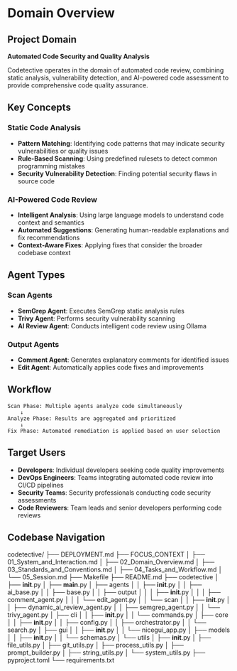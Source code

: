 # Domain Overview

## Project Domain

**Automated Code Security and Quality Analysis**

Codetective operates in the domain of automated code review, combining static analysis, vulnerability detection, and AI-powered code assessment to provide comprehensive code quality assurance.

## Key Concepts

### Static Code Analysis
- **Pattern Matching**: Identifying code patterns that may indicate security vulnerabilities or quality issues
- **Rule-Based Scanning**: Using predefined rulesets to detect common programming mistakes
- **Security Vulnerability Detection**: Finding potential security flaws in source code

### AI-Powered Code Review
- **Intelligent Analysis**: Using large language models to understand code context and semantics
- **Automated Suggestions**: Generating human-readable explanations and fix recommendations
- **Context-Aware Fixes**: Applying fixes that consider the broader codebase context

## Agent Types

### Scan Agents
- **SemGrep Agent**: Executes SemGrep static analysis rules
- **Trivy Agent**: Performs security vulnerability scanning
- **AI Review Agent**: Conducts intelligent code review using Ollama

### Output Agents
- **Comment Agent**: Generates explanatory comments for identified issues
- **Edit Agent**: Automatically applies code fixes and improvements

## Workflow

```
Scan Phase: Multiple agents analyze code simultaneously
    ↓
Analyze Phase: Results are aggregated and prioritized
    ↓
Fix Phase: Automated remediation is applied based on user selection
```

## Target Users

- **Developers**: Individual developers seeking code quality improvements
- **DevOps Engineers**: Teams integrating automated code review into CI/CD pipelines
- **Security Teams**: Security professionals conducting code security assessments
- **Code Reviewers**: Team leads and senior developers performing code reviews

## Codebase Navigation

codetective/
├── DEPLOYMENT.md
├── FOCUS_CONTEXT
│   ├── 01_System_and_Interaction.md
│   ├── 02_Domain_Overview.md
│   ├── 03_Standards_and_Conventions.md
│   ├── 04_Tasks_and_Workflow.md
│   └── 05_Session.md
├── Makefile
├── README.md
├── codetective
│   ├── __init__.py
│   ├── __main__.py
│   ├── agents
│   │   ├── __init__.py
│   │   ├── ai_base.py
│   │   ├── base.py
│   │   ├── output
│   │   │   ├── __init__.py
│   │   │   ├── comment_agent.py
│   │   │   └── edit_agent.py
│   │   └── scan
│   │       ├── __init__.py
│   │       ├── dynamic_ai_review_agent.py
│   │       ├── semgrep_agent.py
│   │       └── trivy_agent.py
│   ├── cli
│   │   ├── __init__.py
│   │   └── commands.py
│   ├── core
│   │   ├── __init__.py
│   │   ├── config.py
│   │   ├── orchestrator.py
│   │   └── search.py
│   ├── gui
│   │   ├── __init__.py
│   │   └── nicegui_app.py
│   ├── models
│   │   ├── __init__.py
│   │   └── schemas.py
│   └── utils
│       ├── __init__.py
│       ├── file_utils.py
│       ├── git_utils.py
│       ├── process_utils.py
│       ├── prompt_builder.py
│       ├── string_utils.py
│       └── system_utils.py
├── pyproject.toml
└── requirements.txt
